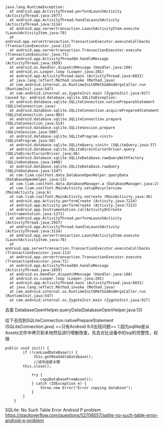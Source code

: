     java.lang.RuntimeException: 
      at android.app.ActivityThread.performLaunchActivity (ActivityThread.java:2977)
      at android.app.ActivityThread.handleLaunchActivity (ActivityThread.java:3114)
      at android.app.servertransaction.LaunchActivityItem.execute (LaunchActivityItem.java:78)
      at android.app.servertransaction.TransactionExecutor.executeCallbacks (TransactionExecutor.java:113)
      at android.app.servertransaction.TransactionExecutor.execute (TransactionExecutor.java:71)
      at android.app.ActivityThread$H.handleMessage (ActivityThread.java:1859)
      at android.os.Handler.dispatchMessage (Handler.java:106)
      at android.os.Looper.loop (Looper.java:201)
      at android.app.ActivityThread.main (ActivityThread.java:6831)
      at java.lang.reflect.Method.invoke (Method.java)
      at com.android.internal.os.RuntimeInit$MethodAndArgsCaller.run (RuntimeInit.java:547)
      at com.android.internal.os.ZygoteInit.main (ZygoteInit.java:927)
    Caused by: android.database.sqlite.SQLiteException: 
      at android.database.sqlite.SQLiteConnection.nativePrepareStatement (SQLiteConnection.java)
      at android.database.sqlite.SQLiteConnection.acquirePreparedStatement (SQLiteConnection.java:903)
      at android.database.sqlite.SQLiteConnection.prepare (SQLiteConnection.java:514)
      at android.database.sqlite.SQLiteSession.prepare (SQLiteSession.java:588)
      at android.database.sqlite.SQLiteProgram.<init> (SQLiteProgram.java:58)
      at android.database.sqlite.SQLiteQuery.<init> (SQLiteQuery.java:37)
      at android.database.sqlite.SQLiteDirectCursorDriver.query (SQLiteDirectCursorDriver.java:46)
      at android.database.sqlite.SQLiteDatabase.rawQueryWithFactory (SQLiteDatabase.java:1408)
      at android.database.sqlite.SQLiteDatabase.rawQuery (SQLiteDatabase.java:1347)
      at com.liam.coolfont.data.DatabaseOpenHelper.queryData (DatabaseOpenHelper.java:13)
      at com.liam.coolfont.data.DatabaseManager.a (DatabaseManager.java:2)
      at com.liam.coolfont.MainActivity.setupRecyclerview (MainActivity.java:6)
      at com.liam.coolfont.MainActivity.onCreate (MainActivity.java:36)
      at android.app.Activity.performCreate (Activity.java:7224)
      at android.app.Activity.performCreate (Activity.java:7213)
      at android.app.Instrumentation.callActivityOnCreate (Instrumentation.java:1271)
      at android.app.ActivityThread.performLaunchActivity (ActivityThread.java:2957)
      at android.app.ActivityThread.handleLaunchActivity (ActivityThread.java:3114)
      at android.app.servertransaction.LaunchActivityItem.execute (LaunchActivityItem.java:78)
      at android.app.servertransaction.TransactionExecutor.executeCallbacks (TransactionExecutor.java:113)
      at android.app.servertransaction.TransactionExecutor.execute (TransactionExecutor.java:71)
      at android.app.ActivityThread$H.handleMessage (ActivityThread.java:1859)
      at android.os.Handler.dispatchMessage (Handler.java:106)
      at android.os.Looper.loop (Looper.java:201)
      at android.app.ActivityThread.main (ActivityThread.java:6831)
      at java.lang.reflect.Method.invoke (Method.java)
      at com.android.internal.os.RuntimeInit$MethodAndArgsCaller.run (RuntimeInit.java:547)
      at com.android.internal.os.ZygoteInit.main (ZygoteInit.java:927)
      
      
      
去查 DatabaseOpenHelper.queryData(DatabaseOpenHelper.java:13)

往下去找到SQLiteConnection.nativePrepareStatement (SQLiteConnection.java)
==只有Android 9.0出现问题==
1.因为sqllite是从Assets文件中拷贝到本地然后进行增删改查，先去对比设备中的sql的完整性，权限

    public void init() {
            if (!canLoadDateBase()) {
                 this.getReadableDatabase();
                 //这句话是关键
            this.close();
            
                try {
                    copyDatabaseFromAsset();
                } catch (IOException e) {
                    throw new Error("Error copying database");
                }
            }
        }
        
        
        
SQLite: No Such Table Error Android P problem
     https://stackoverflow.com/questions/52706557/sqlite-no-such-table-error-android-p-problem